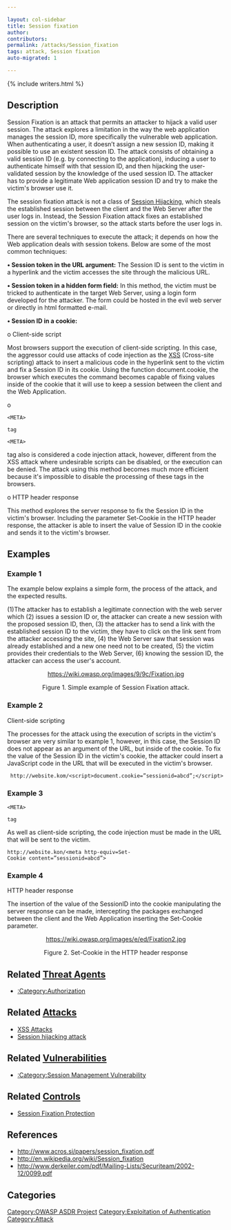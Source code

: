 ```yaml
---

layout: col-sidebar
title: Session fixation
author: 
contributors: 
permalink: /attacks/Session_fixation
tags: attack, Session fixation
auto-migrated: 1

---
```


{% include writers.html %}

## Description

Session Fixation is an attack that permits an attacker to hijack a valid
user session. The attack explores a limitation in the way the web
application manages the session ID, more specifically the vulnerable web
application. When authenticating a user, it doesn’t assign a new session
ID, making it possible to use an existent session ID. The attack
consists of obtaining a valid session ID (e.g. by connecting to the
application), inducing a user to authenticate himself with that session
ID, and then hijacking the user-validated session by the knowledge of
the used session ID. The attacker has to provide a legitimate Web
application session ID and try to make the victim's browser use it.

The session fixation attack is not a class of [Session
Hijacking](Session_hijacking_attack), which steals the
established session between the client and the Web Server after the user
logs in. Instead, the Session Fixation attack fixes an established
session on the victim's browser, so the attack starts before the user
logs in.

There are several techniques to execute the attack; it depends on how
the Web application deals with session tokens. Below are some of the
most common techniques:

**• Session token in the URL argument:** The Session ID is sent to the
victim in a hyperlink and the victim accesses the site through the
malicious URL.

**• Session token in a hidden form field:** In this method, the victim
must be tricked to authenticate in the target Web Server, using a login
form developed for the attacker. The form could be hosted in the evil
web server or directly in html formatted e-mail.

**• Session ID in a cookie:**

o Client-side script

Most browsers support the execution of client-side scripting. In this
case, the aggressor could use attacks of code injection as the
[XSS](Cross-site_Scripting_\(XSS\) "wikilink") (Cross-site scripting)
attack to insert a malicious code in the hyperlink sent to the victim
and fix a Session ID in its cookie. Using the function document.cookie,
the browser which executes the command becomes capable of fixing values
inside of the cookie that it will use to keep a session between the
client and the Web Application.

o
```
<META>

tag

<META>
```
tag also is considered a code injection attack, however, different from
the XSS attack where undesirable scripts can be disabled, or the
execution can be denied. The attack using this method becomes much more
efficient because it's impossible to disable the processing of these
tags in the browsers.

o HTTP header response

This method explores the server response to fix the Session ID in the
victim's browser. Including the parameter Set-Cookie in the HTTP header
response, the attacker is able to insert the value of Session ID in the
cookie and sends it to the victim's browser.

## Examples

### Example 1

The example below explains a simple form, the process of the attack, and
the expected results.

(1)The attacker has to establish a legitimate connection with the web
server which (2) issues a session ID or, the attacker can create a new
session with the proposed session ID, then, (3) the attacker has to send
a link with the established session ID to the victim, they have to click
on the link sent from the attacker accessing the site, (4) the Web
Server saw that session was already established and a new one need not
to be created, (5) the victim provides their credentials to the Web
Server, (6) knowing the session ID, the attacker can access the user's
account.

<center>

<https://wiki.owasp.org/images/9/9c/Fixation.jpg>

Figure 1. Simple example of Session Fixation attack.

</center>

### Example 2

Client-side scripting

The processes for the attack using the execution of scripts in the
victim's browser are very similar to example 1, however, in this case,
the Session ID does not appear as an argument of the URL, but inside of
the cookie. To fix the value of the Session ID in the victim's cookie,
the attacker could insert a JavaScript code in the URL that will be
executed in the victim's browser.

` http://website.kom/<script>document.cookie=”sessionid=abcd”;</script>`

### Example 3
```
<META>

tag
```
As well as client-side scripting, the code injection must be made in the
URL that will be sent to the victim.

`http://website.kon/<meta http-equiv=Set-Cookie content=”sessionid=abcd”>`

### Example 4

HTTP header response

The insertion of the value of the SessionID into the cookie manipulating
the server response can be made, intercepting the packages exchanged
between the client and the Web Application inserting the Set-Cookie
parameter.

<center>

<https://wiki.owasp.org/images/e/ed/Fixation2.jpg>

Figure 2. Set-Cookie in the HTTP header response

</center>

## Related [Threat Agents](Threat_Agents "wikilink")

  - [:Category:Authorization](:Category:Authorization "wikilink")

## Related [Attacks](https://owasp.org/www-community/attacks/)

  - [XSS Attacks](XSS_Attacks "wikilink")
  - [Session hijacking attack](Session_hijacking_attack "wikilink")

## Related [Vulnerabilities](https://owasp.org/www-community/vulnerabilities/)

  - [:Category:Session Management
    Vulnerability](:Category:Session_Management_Vulnerability "wikilink")

## Related [Controls](https://owasp.org/www-community/controls/)

  - [Session Fixation
    Protection](Session_Fixation_Protection "wikilink")

## References

  - <http://www.acros.si/papers/session_fixation.pdf>
  - <http://en.wikipedia.org/wiki/Session_fixation>
  - <http://www.derkeiler.com/pdf/Mailing-Lists/Securiteam/2002-12/0099.pdf>

## Categories

[Category:OWASP ASDR Project](Category:OWASP_ASDR_Project "wikilink")
[Category:Exploitation of
Authentication](Category:Exploitation_of_Authentication "wikilink")
[Category:Attack](Category:Attack "wikilink")
